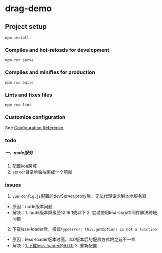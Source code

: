 # drag-demo

## Project setup
```
npm install
```

### Compiles and hot-reloads for development
```
npm run serve
```

### Compiles and minifies for production
```
npm run build
```

### Lints and fixes files
```
npm run lint
```

### Customize configuration
See [Configuration Reference](https://cli.vuejs.org/config/).

### todo
##### 一、node服务
1. 配置koa跨域
1. server目录单独抽离成一个项目



### issues
1. `vue-config.js`配置的devServer.proxy后，无法代理请求到本地服务器
- 原因：node版本问题
- 解决：1. node版本降级至12.16.1或以下 2. 尝试使用koa-cors中间件解决跨域问题

2. 下载less-loader后，报错`TypeError: this.getOptions is not a function`
- 原因：less-loader版本过高。8.0版本后的配置方式跟之前不一样
- 解决：1.下载less-loader@6.0.0  2. 重新配置

